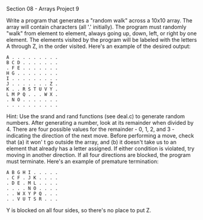 Section 08 - Arrays
Project 9

Write a program that generates a "random walk" across a 10x10 array. The array will contain characters (all '.' initially). The program must randomly "walk" from element to element, always going up, down, left, or right by one element. The elements visited by the program will be labeled with the letters A through Z, in the order visited. Here's an example of the desired output:
```
A . . . . . . . . .
B C D . . . . . . .
. F E . . . . . . .
H G . . . . . . . .
I . . . . . . . . .
J . . . . . . . Z .
K . . R S T U V Y .
L M P Q . . . W X .
. N O . . . . . . .
. . . . . . . . . .
```
Hint: Use the srand and rand functions (see deal.c) to generate random numbers. After generating a number, look at its remainder when divided by 4. There are four possible values for the remainder - 0, 1, 2, and 3 - indicating the direction of the next move. Before performing a move, check that (a) it won' t go outside the array, and (b) it doesn't take us to an element that already has a letter assigned. If either condition is violated, try moving in another direction. If all four directions are blocked, the program must terminate. Here's an example of premature termination:
```
A B G H I . . . . .
. C F . J K . . . .
. D E . M L . . . .
. . . . N O . . . .
. . W X Y P Q . . .
. . V U T S R . . .
```
Y is blocked on all four sides, so there's no place to put Z.